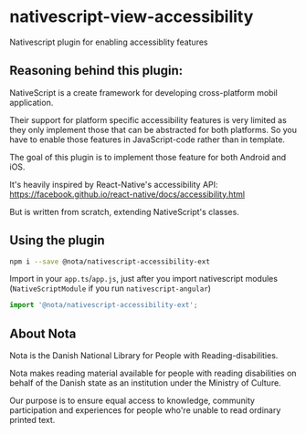 # nativescript-view-accessibility
Nativescript plugin for enabling accessiblity features

## Reasoning behind this plugin:
NativeScript is a create framework for developing cross-platform mobil application.

Their support for platform specific accessibility features is very limited as they only implement
those that can be abstracted for both platforms. So you have to enable those features in JavaScript-code
rather than in template.

The goal of this plugin is to implement those feature for both Android and iOS.

It's heavily inspired by React-Native's accessibility API:
https://facebook.github.io/react-native/docs/accessibility.html

But is written from scratch, extending NativeScript's classes.

## Using the plugin

```bash
npm i --save @nota/nativescript-accessibility-ext
```

Import in your `app.ts`/`app.js`, just after you import nativescript modules (`NativeScriptModule` if you run `nativescript-angular`)

```typescript
import '@nota/nativescript-accessibility-ext';
```

## About Nota
Nota is the Danish National Library for People with Reading-disabilities.

Nota makes reading material available for people with reading disabilities on behalf of the Danish state as an institution under the Ministry of Culture.

Our purpose is to ensure equal access to knowledge, community participation and experiences for people who're unable to read ordinary printed text.
